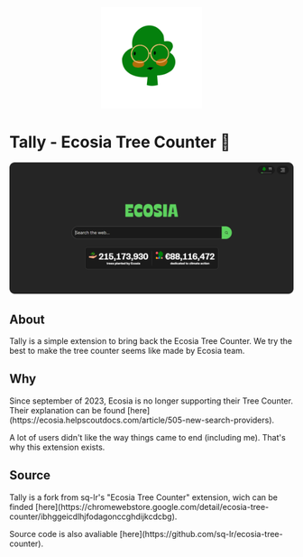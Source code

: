 <p align="center">
  <a href="https://github.com/mayhmemo/tally-ecosia-tree-counter" target="_blank" rel="noopener noreferrer">
    <img width="180" src="./images/tally-logo.png" alt="Tally l=ogo">
  </a>
</p>

# Tally - Ecosia Tree Counter 🌳
![Tally demonstration](./images/demonstration.png)

## About
<p>
  Tally is a simple extension to bring back the Ecosia Tree Counter. We try the best to make the tree counter seems like made by Ecosia team.
</p>

## Why
<p>
  Since september of 2023, Ecosia is no longer supporting their Tree Counter. Their explanation can be found [here](https://ecosia.helpscoutdocs.com/article/505-new-search-providers).
</p>
<p>
  A lot of users didn't like the way things came to end (including me). That's why this extension exists.
</p>

## Source
<p>
  Tally is a fork from sq-lr's "Ecosia Tree Counter" extension, wich can be finded [here](https://chromewebstore.google.com/detail/ecosia-tree-counter/ibhggeicdlhjfodagonccghdijkcdcbg).
</p>
<p>
  Source code is also avaliable [here](https://github.com/sq-lr/ecosia-tree-counter).
</p>
